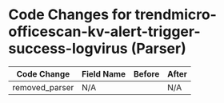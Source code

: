 # Code Changes for trendmicro-officescan-kv-alert-trigger-success-logvirus (Parser)

| Code Change | Field Name | Before | After |
|-------------|------------|--------|-------|
| removed_parser | N/A |  | N/A |